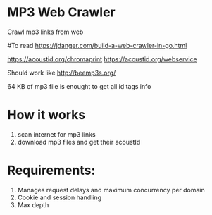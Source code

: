 # MP3 Web Crawler
Crawl mp3 links from web


#To read
https://jdanger.com/build-a-web-crawler-in-go.html

https://acoustid.org/chromaprint
https://acoustid.org/webservice



Should work like http://beemp3s.org/


64 KB of mp3 file is enought to get all id tags info
 
 
 
 # How it works
 
 1) scan internet for mp3 links
 2) download mp3 files and get their acoustId
 
 
 # Requirements:
 1. Manages request delays and maximum concurrency per domain
 2. Cookie and session handling
 3. Max depth
 